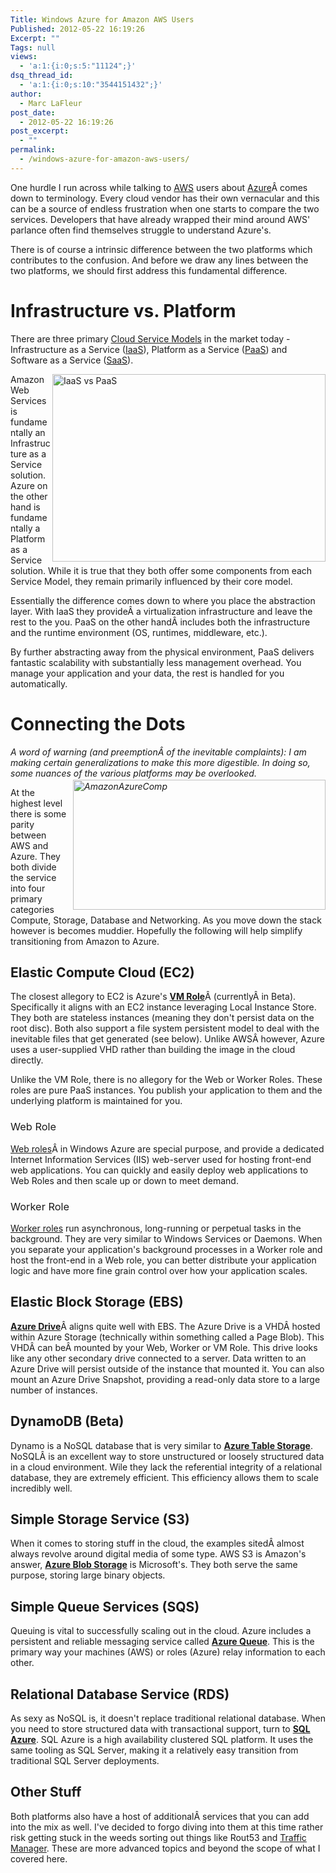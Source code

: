 ```yaml
---
Title: Windows Azure for Amazon AWS Users
Published: 2012-05-22 16:19:26
Excerpt: ""
Tags: null
views:
  - 'a:1:{i:0;s:5:"11124";}'
dsq_thread_id:
  - 'a:1:{i:0;s:10:"3544151432";}'
author:
  - Marc LaFleur
post_date:
  - 2012-05-22 16:19:26
post_excerpt:
  - ""
permalink:
  - /windows-azure-for-amazon-aws-users/
---
```

One hurdle I run across while talking to <a href="http://aws.amazon.com/" target="_blank">AWS</a> users about <a href="http://windowsazure.com" target="_blank">Azure</a>Â comes down to terminology. Every cloud vendor has their own vernacular and this can be a source of endless frustration when one starts to compare the two services. Developers that have already wrapped their mind around AWS' parlance often find themselves struggle to understand Azure's.

There is of course a intrinsic difference between the two platforms which contributes to the confusion. And before we draw any lines between the two platforms, we should first address this fundamental difference.
<h1>Infrastructure vs. Platform</h1>
<p align="left">There are three primary <a href="http://en.wikipedia.org/wiki/Cloud_computing#Service_Models" target="_blank">Cloud Service Models</a> in the market today - Infrastructure as a Service (<a href="http://en.wikipedia.org/wiki/Category:Infrastructure_as_a_Service" target="_blank">IaaS</a>), Platform as a Service (<a href="http://en.wikipedia.org/wiki/Platform_as_a_service" target="_blank">PaaS</a>) and Software as a Service (<a href="http://en.wikipedia.org/wiki/Software_as_a_service" target="_blank">SaaS</a>).</p>
<p align="left"><a href="http://massivescale.azurewebsites.net/wp-content/uploads/2012/05/IaaS-vs-PaaS1.png"><img style="background-image: none; float: right; padding-top: 0px; padding-left: 0px; display: inline; padding-right: 0px; border-width: 0px;" title="IaaS vs PaaS" src="http://massivescale.azurewebsites.net/wp-content/uploads/2012/05/IaaS-vs-PaaS_thumb1.png" alt="IaaS vs PaaS" width="437" height="300" align="right" border="0" /></a>Amazon Web Services is fundamentally an Infrastructure as a Service solution. Azure on the other hand is fundamentally a Platform as a Service solution. While it is true that they both offer some components from each Service Model, they remain primarily influenced by their core model.</p>
<p align="left">Essentially the difference comes down to where you place the abstraction layer. With IaaS they provideÂ a virtualization infrastructure and leave the rest to the you. PaaS on the other handÂ includes both the infrastructure and the runtime environment (OS, runtimes, middleware, etc.).</p>
<p align="left">By further abstracting away from the physical environment, PaaS delivers fantastic scalability with substantially less management overhead. You manage your application and your data, the rest is handled for you automatically.</p>

<h1>Connecting the Dots</h1>
<p align="left"><em>A word of warning (and preemptionÂ of the inevitable complaints): I am making certain generalizations to make this more digestible. In doing so, some nuances of the various platforms may be overlooked. <a href="http://massivescale.azurewebsites.net/wp-content/uploads/2012/05/AmazonAzureComp.png"><img style="background-image: none; float: right; padding-top: 0px; padding-left: 0px; margin: 2px 0px 5px 10px; display: inline; padding-right: 0px; border-width: 0px;" title="AmazonAzureComp" src="http://massivescale.azurewebsites.net/wp-content/uploads/2012/05/AmazonAzureComp_thumb.png" alt="AmazonAzureComp" width="404" height="208" align="right" border="0" /></a></em></p>
<p align="left">At the highest level there is some parity between AWS and Azure. They both divide the service into four primary categories Compute, Storage, Database and Networking. As you move down the stack however is becomes muddier. Hopefully the following will help simplify transitioning from Amazon to Azure.</p>

<h2></h2>
<h2>Elastic Compute Cloud (EC2)</h2>
<p align="left">The closest allegory to EC2 is Azure's <strong><a href="http://www.windowsazure.com/en-us/home/features/compute/" target="_blank">VM Role</a></strong>Â (currentlyÂ in Beta). Specifically it aligns with an EC2 instance leveraging Local Instance Store. They both are stateless instances (meaning they don't persist data on the root disc). Both also support a file system persistent model to deal with the inevitable files that get generated (see below). Unlike AWSÂ however, Azure uses a user-supplied VHD rather than building the image in the cloud directly.</p>
<p align="left">Unlike the VM Role, there is no allegory for the Web or Worker Roles. These roles are pure PaaS instances. You publish your application to them and the underlying platform is maintained for you.</p>

<h3><span style="font-weight: normal;">Web Role </span></h3>
<a href="http://www.windowsazure.com/en-us/home/features/compute/" target="_blank">Web roles</a>Â in Windows Azure are special purpose, and provide a dedicated Internet Information Services (IIS) web-server used for hosting front-end web applications. You can quickly and easily deploy web applications to Web Roles and then scale up or down to meet demand.
<h3><span style="font-weight: normal;">Worker Role </span></h3>
<a href="http://www.windowsazure.com/en-us/home/features/compute/" target="_blank">Worker roles</a> run asynchronous, long-running or perpetual tasks in the background. They are very similar to Windows Services or Daemons. When you separate your application's background processes in a Worker role and host the front-end in a Web role, you can better distribute your application logic and have more fine grain control over how your application scales.
<h2 align="left">Elastic Block Storage (EBS)</h2>
<p align="left"><strong><a href="http://www.windowsazure.com/en-us/home/features/storage/" target="_blank">Azure Drive</a></strong>Â aligns quite well with EBS. The Azure Drive is a VHDÂ hosted within Azure Storage (technically within something called a Page Blob). This VHDÂ can beÂ mounted by your Web, Worker or VM Role. This drive looks like any other secondary drive connected to a server. Data written to an Azure Drive will persist outside of the instance that mounted it. You can also mount an Azure Drive Snapshot, providing a read-only data store to a large number of instances.</p>

<h2 align="left">DynamoDB (Beta)</h2>
<p align="left">Dynamo is a NoSQL database that is very similar to <strong><a href="http://www.windowsazure.com/en-us/home/features/storage/" target="_blank">Azure Table Storage</a></strong>. NoSQLÂ is an excellent way to store unstructured or loosely structured data in a cloud environment. Wile they lack the referential integrity of a relational database, they are extremely efficient. This efficiency allows them to scale incredibly well.</p>

<h2>Simple Storage Service (S3)</h2>
When it comes to storing stuff in the cloud, the examples sitedÂ almost always revolve around digital media of some type. AWS S3 is Amazon's answer, <strong><a href="http://www.windowsazure.com/en-us/home/features/storage/" target="_blank">Azure Blob Storage</a></strong> is Microsoft's. They both serve the same purpose, storing large binary objects.
<h2>Simple Queue Services (SQS)</h2>
Queuing is vital to successfully scaling out in the cloud. Azure includes a persistent and reliable messaging service called <strong><a href="http://www.windowsazure.com/en-us/home/features/storage/" target="_blank">Azure Queue</a></strong>. This is the primary way your machines (AWS) or roles (Azure) relay information to each other.
<h2>Relational Database Service (RDS)</h2>
As sexy as NoSQL is, it doesn't replace traditional relational database. When you need to store structured data with transactional support, turn to <strong><a href="http://www.windowsazure.com/en-us/home/features/sql-azure/" target="_blank">SQL Azure</a></strong>. SQL Azure is a high availability clustered SQL platform. It uses the same tooling as SQL Server, making it a relatively easy transition from traditional SQL Server deployments.
<h2>Other Stuff</h2>
Both platforms also have a host of additionalÂ services that you can add into the mix as well. I've decided to forgo diving into them at this time rather risk getting stuck in the weeds sorting out things like Rout53 and <a href="http://www.windowsazure.com/en-us/home/features/virtual-network/" target="_blank">Traffic Manager</a>. These are more advanced topics and beyond the scope of what I covered here.